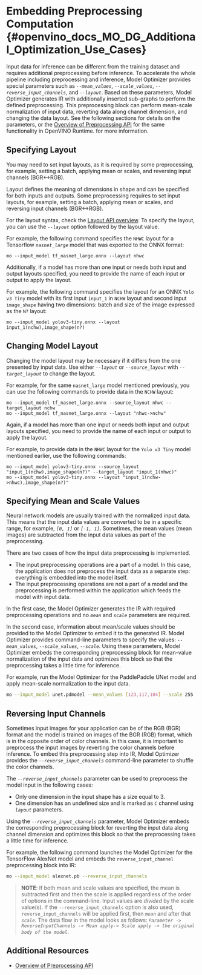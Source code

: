 # Embedding Preprocessing Computation {#openvino_docs_MO_DG_Additional_Optimization_Use_Cases}

Input data for inference can be different from the training dataset and requires additional preprocessing before inference.
To accelerate the whole pipeline including preprocessing and inference, Model Optimizer provides special parameters such as *`--mean_values`*,
*`--scale_values`*, *`--reverse_input_channels`*, and *`--layout`*. Based on these parameters, Model Optimizer generates IR with additionally
inserted sub-graphs to perform the defined preprocessing. This preprocessing block can perform mean-scale normalization of input data,
reverting data along channel dimension, and changing the data layout. 
See the following sections for details on the parameters, or the [Overview of Preprocessing API](../../OV_Runtime_UG/preprocessing_overview.md) for the same functionality in OpenVINO Runtime.
for more information.

## Specifying Layout

You may need to set input layouts, as it is required by some preprocessing, for example, setting a batch, applying mean or scales, and reversing input channels (BGR<->RGB).

Layout defines the meaning of dimensions in shape and can be specified for both inputs and outputs. Some preprocessing requires to set input layouts, for example, setting a batch, applying mean or scales, and reversing input channels (BGR<->RGB).

For the layout syntax, check the [Layout API overview](../../OV_Runtime_UG/layout_overview.md). 
To specify the layout, you can use the *`--layout`* option followed by the layout value. 

For example, the following command specifies the `NHWC` layout for a Tensorflow *`nasnet_large`* model that was exported to the ONNX format:

```
mo --input_model tf_nasnet_large.onnx --layout nhwc
```

Additionally, if a model has more than one input or needs both input and output layouts specified, you need to provide the name of each input or output to apply the layout.

For example, the following command specifies the layout for an ONNX `Yolo v3 Tiny` model with its first input `input_1` in `NCHW` layout and second input `image_shape` having two dimensions: batch and size of the image expressed as the `N?` layout:

```
mo --input_model yolov3-tiny.onnx --layout input_1(nchw),image_shape(n?)
```

## Changing Model Layout

Changing the model layout may be necessary if it differs from the one presented by input data. 
Use either *`--layout`* or *`--source_layout`* with *`--target_layout`* to change the layout.

For example, for the same `nasnet_large` model mentioned previously, you can use the following commands to provide data in the `NCHW` layout:

```
mo --input_model tf_nasnet_large.onnx --source_layout nhwc --target_layout nchw
mo --input_model tf_nasnet_large.onnx --layout "nhwc->nchw"
```

Again, if a model has more than one input or needs both input and output layouts specified, you need to provide the name of each input or output to apply the layout.

For example, to provide data in the `NHWC` layout for the `Yolo v3 Tiny` model mentioned earlier, use the following commands:

```
mo --input_model yolov3-tiny.onnx --source_layout "input_1(nchw),image_shape(n?)" --target_layout "input_1(nhwc)"
mo --input_model yolov3-tiny.onnx --layout "input_1(nchw->nhwc),image_shape(n?)"
```

## Specifying Mean and Scale Values
Neural network models are usually trained with the normalized input data. This means that the input data values are converted to be in a specific range,
for example, *`[0, 1]`* or *`[-1, 1]`*. Sometimes, the mean values (mean images) are subtracted from the input data values as part of the preprocessing.

There are two cases of how the input data preprocessing is implemented.
 * The input preprocessing operations are a part of a model. In this case, the application does not preprocess the input data as a separate step: everything is embedded into the model itself.
 * The input preprocessing operations are not a part of a model and the preprocessing is performed within the application which feeds the model with input data.

In the first case, the Model Optimizer generates the IR with required preprocessing operations and no *`mean`* and *`scale`* parameters are required.

In the second case, information about mean/scale values should be provided to the Model Optimizer to embed it to the generated IR.
Model Optimizer provides command-line parameters to specify the values: *`--mean_values`*, *`--scale_values`*, *`--scale`*.
Using these parameters, Model Optimizer embeds the corresponding preprocessing block for mean-value normalization of the input data
and optimizes this block so that the preprocessing takes a little time for inference.

For example, run the Model Optimizer for the PaddlePaddle UNet model and apply mean-scale normalization to the input data.

```sh
mo --input_model unet.pdmodel --mean_values [123,117,104] --scale 255
```

## Reversing Input Channels <a name="when_to_reverse_input_channels"></a>
Sometimes input images for your application can be of the RGB (BGR) format and the model is trained on images of the BGR (RGB) format,
which is in the opposite order of color channels. In this case, it is important to preprocess the input images by reverting the color channels before inference.
To embed this preprocessing step into IR, Model Optimizer provides the *`--reverse_input_channels`* command-line parameter to shuffle the color channels.

The *`--reverse_input_channels`* parameter can be used to preprocess the model input in the following cases:
 * Only one dimension in the input shape has a size equal to 3.
 * One dimension has an undefined size and is marked as *`C`* channel using *`layout`* parameters.

Using the *`--reverse_input_channels`* parameter, Model Optimizer embeds the corresponding preprocessing block for reverting
the input data along channel dimension and optimizes this block so that the preprocessing takes a little time for inference.

For example, the following command launches the Model Optimizer for the TensorFlow AlexNet model and embeds the `reverse_input_channel` preprocessing block into IR:

```sh
mo --input_model alexnet.pb --reverse_input_channels
```

> **NOTE**: If both mean and scale values are specified, the mean is subtracted first and then the scale is applied regardless of the order of options
in the command-line. Input values are *divided* by the scale value(s). If the `--reverse_input_channels` option is also used, `reverse_input_channels`
will be applied first, then *`mean`* and after that *`scale`*. The data flow in the model looks as follows:
*`Parameter -> ReverseInputChannels -> Mean apply-> Scale apply -> the original body of the model`*.

## Additional Resources
* [Overview of Preprocessing API](../../OV_Runtime_UG/preprocessing_overview.md)